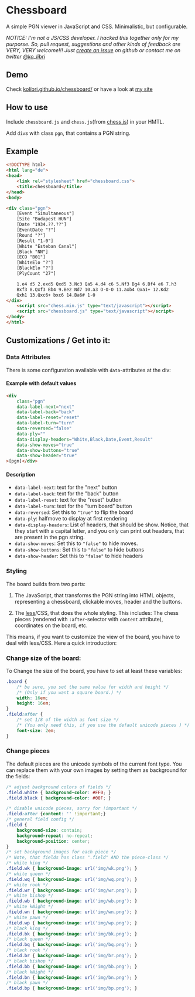 # Chessboard

A simple PGN viewer in JavaScript and CSS. Minimalistic, but configurable.

*NOTICE: I'm not a JS/CSS developer. I hacked this together only for my purporse. So, pull request, suggestions and other kinds of feedback are VERY, VERY welcome!!! Just [create an issue](https://github.com/kolibri/chessboard/issues/new) on github or contact me on twitter [@ko_libri](https://twitter.com/ko_libri)*

## Demo

Check [kolibri.github.io/chessboard/](https://kolibri.github.io/chessboard/) or have a look at [my site](http://vogelschwarz.de/en/chess)

## How to use

Include `chessboard.js` and `chess.js`(from [chess.js](https://github.com/jhlywa/chess.js)) in your HMTL.

Add  `div`s with class `pgn`, that contains a PGN string.

## Example

```html
<!DOCTYPE html>
<html lang="de">
<head>
    <link rel="stylesheet" href="chessboard.css">
    <title>chessboard</title>
</head>
<body>

<div class="pgn">
    [Event "Simultaneous"]
    [Site "Budapest HUN"]
    [Date "1934.??.??"]
    [EventDate "?"]
    [Round "?"]
    [Result "1-0"]
    [White "Esteban Canal"]
    [Black "NN"]
    [ECO "B01"]
    [WhiteElo "?"]
    [BlackElo "?"]
    [PlyCount "27"]

    1.e4 d5 2.exd5 Qxd5 3.Nc3 Qa5 4.d4 c6 5.Nf3 Bg4 6.Bf4 e6 7.h3 
    Bxf3 8.Qxf3 Bb4 9.Be2 Nd7 10.a3 O-O-O 11.axb4 Qxa1+ 12.Kd2 
    Qxh1 13.Qxc6+ bxc6 14.Ba6# 1-0
</div>
    <script src="chess.min.js" type="text/javascript"></script>
    <script src="chessboard.js" type="text/javascript"></script>
</body>
</html>
```

## Customizations / Get into it:

### Data Attributes

There is some configuration available with `data`-attributes at the div:

#### Example with default values

```html
<div
    class="pgn"
    data-label-next="next"
    data-label-back="back"
    data-label-reset="reset"
    data-label-turn="turn"
    data-reversed="false"
    data-ply=""
    data-display-headers="White,Black,Date,Event,Result"
    data-show-moves="true"
    data-show-buttons="true"
    data-show-header="true"
>[pgn]</div>
```

#### Description

- `data-label-next`: text for the "next" button
- `data-label-back`: text for the "back" button
- `data-label-reset`: text for the "reset" button
- `data-label-turn`: text for the "turn board" button
- `data-reversed`: Set this to `"true"` to flip the board
- `data-ply`: halfmove to display at first rendering
- `data-display-headers`: List of headers, that should be show. Notice, that they start with a capital letter, and you only can print out headers, that are present in the pgn string.
- `data-show-moves`: Set this to `"false"` to hide moves.
- `data-show-buttons`: Set this to `"false"` to hide buttons
- `data-show-header`: Set this to `"false"` to hide headers

### Styling

The board builds from two parts:

1. The JavaScript, that transforms the PGN string into HTML objects, representing a chessboard, clickable moves, header and the buttons.

2. The [less](http://lesscss.org/)/CSS, that does the whole styling. This includes: The chess pieces (rendered with `:after`-selector with `content` attribute), coordinates on the board, etc.

This means, if you want to customize the view of the board, you have to deal with less/CSS. Here a quick introduction:

### Change size of the board:

To Change the size of the board, you have to set at least these variables:

```css
.board {
    /* be sure, you set the same value for width and height */
    /* (Only if you want a square board.) */
    width: 16em; 
    height: 16em; 
}
.field:after {
    /* set 1/8 of the width as font size */
    /* (You only need this, if you use the default unicode pieces ) */
    font-size: 2em; 
}
```

### Change pieces

The default pieces are the unicode symbols of the current font type.
You can replace them with your own images by setting them as background for the fields:

```css
/* adjust background colors of fields */
.field.white { background-color: #FF0; }
.field.black { background-color: #00F; }

/* disable unicode pieces, sorry for !important */
.field:after {content: '' !important;}
/* general field config */
.field {
    background-size: contain;
    background-repeat: no-repeat;
    background-position: center;
}
/* set background images for each piece */
/* Note, that fields has class ".field" AND the piece-class */
/* white king */
.field.wk { background-image: url('img/wk.png'); }
/* white queen */
.field.wq { background-image: url('img/wq.png'); }
/* white rook */
.field.wr { background-image: url('img/wr.png'); }
/* white bishop */
.field.wb { background-image: url('img/wb.png'); }
/* white kNight */
.field.wn { background-image: url('img/wn.png'); }
/* white pawn */
.field.wp { background-image: url('img/wp.png'); }
/* black king */
.field.bk { background-image: url('img/bk.png'); }
/* black queen */
.field.bq { background-image: url('img/bq.png'); }
/* black rook */
.field.br { background-image: url('img/br.png'); }
/* black bishop */
.field.bb { background-image: url('img/bb.png'); }
/* black kNight */
.field.bn { background-image: url('img/bn.png'); }
/* black pawn */
.field.bp { background-image: url('img/bp.png'); }
```



